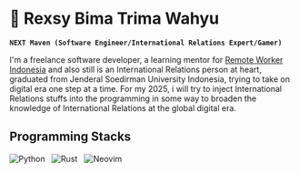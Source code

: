 # 🤖 Rexsy Bima Trima Wahyu

**`NEXT Maven (Software Engineer/International Relations Expert/Gamer)`**

I'm a freelance software developer, a learning mentor for [Remote Worker Indonesia](https://remoteworker.id/) and also still is an International Relations person at heart, graduated from Jenderal Soedirman University Indonesia, trying to take on digital era one step at a time. For my 2025, i will try to inject International Relations stuffs into the programming in some way to broaden the knowledge of International Relations at the global digital era.

## Programming Stacks
![Python](https://img.shields.io/badge/python-3670A0?style=for-the-badge&logo=python&logoColor=ffdd54) &nbsp; ![Rust](https://img.shields.io/badge/rust-%23000000.svg?style=for-the-badge&logo=rust&logoColor=white) &nbsp; ![Neovim](https://img.shields.io/badge/NeoVim-%2357A143.svg?&style=for-the-badge&logo=neovim&logoColor=white)

